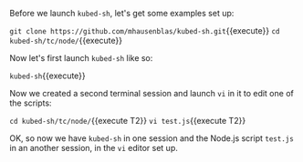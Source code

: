 Before we launch `kubed-sh`, let's get some examples set up:

`git clone https://github.com/mhausenblas/kubed-sh.git`{{execute}}
`cd kubed-sh/tc/node/`{{execute}}

Now let's first launch `kubed-sh` like so:

`kubed-sh`{{execute}}

Now we created a second terminal session and launch `vi` in it to edit one of the scripts:

`cd kubed-sh/tc/node/`{{execute T2}}
`vi test.js`{{execute T2}}

OK, so now we have `kubed-sh` in one session and the Node.js script `test.js` in an another session, in the `vi` editor set up.
